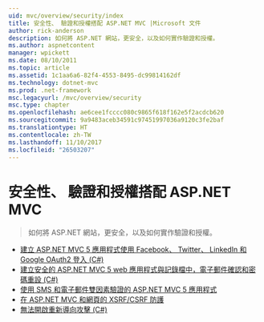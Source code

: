 ```yaml
---
uid: mvc/overview/security/index
title: 安全性、 驗證和授權搭配 ASP.NET MVC |Microsoft 文件
author: rick-anderson
description: 如何將 ASP.NET 網站，更安全，以及如何實作驗證和授權。
ms.author: aspnetcontent
manager: wpickett
ms.date: 08/10/2011
ms.topic: article
ms.assetid: 1c1aa6a6-82f4-4553-8495-dc99814162df
ms.technology: dotnet-mvc
ms.prod: .net-framework
msc.legacyurl: /mvc/overview/security
msc.type: chapter
ms.openlocfilehash: ae6cee1fcccc080c9865f618f162e5f2acdcb620
ms.sourcegitcommit: 9a9483aceb34591c97451997036a9120c3fe2baf
ms.translationtype: HT
ms.contentlocale: zh-TW
ms.lasthandoff: 11/10/2017
ms.locfileid: "26503207"
---
```

<a name="security-authentication-and-authorization-with-aspnet-mvc"></a>安全性、 驗證和授權搭配 ASP.NET MVC
====================
> 如何將 ASP.NET 網站，更安全，以及如何實作驗證和授權。


- [建立 ASP.NET MVC 5 應用程式使用 Facebook、 Twitter、 LinkedIn 和 Google OAuth2 登入 (C#)](create-an-aspnet-mvc-5-app-with-facebook-and-google-oauth2-and-openid-sign-on.md)
- [建立安全的 ASP.NET MVC 5 web 應用程式與記錄檔中，電子郵件確認和密碼重設 (C#)](create-an-aspnet-mvc-5-web-app-with-email-confirmation-and-password-reset.md)
- [使用 SMS 和電子郵件雙因素驗證的 ASP.NET MVC 5 應用程式](aspnet-mvc-5-app-with-sms-and-email-two-factor-authentication.md)
- [在 ASP.NET MVC 和網頁的 XSRF/CSRF 防護](xsrfcsrf-prevention-in-aspnet-mvc-and-web-pages.md)
- [無法開啟重新導向攻擊 (C#)](preventing-open-redirection-attacks.md)
